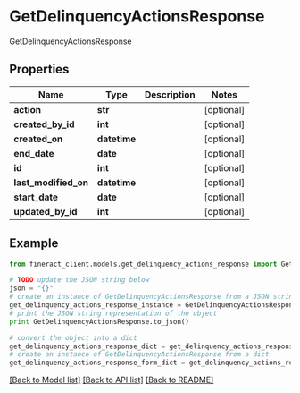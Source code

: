 # GetDelinquencyActionsResponse

GetDelinquencyActionsResponse

## Properties

Name | Type | Description | Notes
------------ | ------------- | ------------- | -------------
**action** | **str** |  | [optional] 
**created_by_id** | **int** |  | [optional] 
**created_on** | **datetime** |  | [optional] 
**end_date** | **date** |  | [optional] 
**id** | **int** |  | [optional] 
**last_modified_on** | **datetime** |  | [optional] 
**start_date** | **date** |  | [optional] 
**updated_by_id** | **int** |  | [optional] 

## Example

```python
from fineract_client.models.get_delinquency_actions_response import GetDelinquencyActionsResponse

# TODO update the JSON string below
json = "{}"
# create an instance of GetDelinquencyActionsResponse from a JSON string
get_delinquency_actions_response_instance = GetDelinquencyActionsResponse.from_json(json)
# print the JSON string representation of the object
print GetDelinquencyActionsResponse.to_json()

# convert the object into a dict
get_delinquency_actions_response_dict = get_delinquency_actions_response_instance.to_dict()
# create an instance of GetDelinquencyActionsResponse from a dict
get_delinquency_actions_response_form_dict = get_delinquency_actions_response.from_dict(get_delinquency_actions_response_dict)
```
[[Back to Model list]](../README.md#documentation-for-models) [[Back to API list]](../README.md#documentation-for-api-endpoints) [[Back to README]](../README.md)


